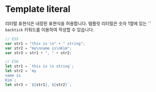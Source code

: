 # Template literal

리터럴 표현식은 내장된 표현식을 허용합니다. 템플릿 리터럴은 숫자 1옆에 있는 **``** `backtick` 키워드를 이용하여 작성할 수 있습니다.

```js
// ES5
var str1 = "this is \n" + " string";
var str2 = "my\nname is\nKim";
var str3 = str1 + ", " + str2;

// ES6
let str1 = `this is \n string`;
let str2 = `my
name is
Kim`;
let str3 = `${str1}, ${str2}`;
```
